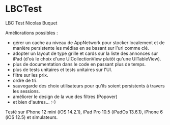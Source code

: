 # LBCTest
LBC Test Nicolas Buquet

Améliorations possibles :
  - gérer un cache au niveau de AppNetwork pour stocker localement et de manière persistente les médias en se basant sur l'url comme clé.
  - adopter un layout de type grille et cards sur la liste des annonces sur iPad (d'où le choix d'une UICollectionView plutôt qu'une UITableView).
  - plus de documentation dans le code en passant plus de temps.
  - plus de tests unitaires et tests unitaires sur l'UI.
  - filtre sur les prix.
  - ordre de tri.
  - sauvegarde des choix utilisateurs pour qu'ils soient persistents à travers les sessions.
  - améliorer le design de la vue des filtres (Popover)
  - et bien d'autres… :-)

Testé sur iPhone 12 mini (iOS 14.2.1), iPad Pro 10.5 (iPadOs 13.6.1), iPhone 6 (iOS 12.5) et simulateurs.
